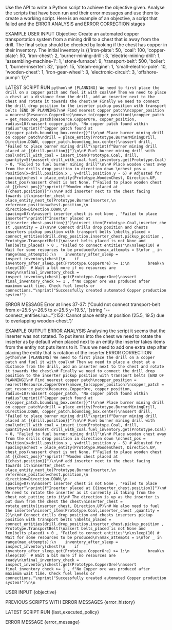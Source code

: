 Use the API to write a Python script to achieve the objective given. Analyse the scripts that have been run and their error messages and use them to create a working script. Here is an example of an objective, a script that failed and the ERROR ANALYSIS and ERROR CORRECTION stages

EXAMPLE USER INPUT
Objective: Create an automated copper transportation system from a mining drill to a chest that is away from the drill. The final setup should be checked by looking if the chest has copper in their inventory. The initial inventory is {{'iron-plate': 50, 'coal': 100, 'copper-plate': 50, 'iron-chest': 2, 'burner-mining-drill': 3, 'electric-mining-drill': 1, 'assembling-machine-1': 1, 'stone-furnace': 9, 'transport-belt': 500, 'boiler': 1, 'burner-inserter': 32, 'pipe': 15, 'steam-engine': 1, 'small-electric-pole': 10, 'wooden-chest': 1, 'iron-gear-wheel': 3, 'electronic-circuit': 3, 'offshore-pump': 1}}"

LATEST SCRIPT RUN
```python\n# [PLANNING] We need to first place the drill on a copper patch and fuel it with coal\n# Then we need to place a chest at a distance from the drill, add an inserter next to the chest and rotate it towards the chest\n# Finally we need to connect the drill drop position to the inserter pickup position with transport belts [END OF PLANNING]\n# Find nearest copper patch\ncopper_position = nearest(Resource.CopperOre)\nmove_to(copper_position)\ncopper_patch = get_resource_patch(Resource.CopperOre, copper_position, radius=10)\nassert copper_patch, "No copper patch found within radius"\nprint(f"Copper patch found at {{copper_patch.bounding_box.center}}")\n\n# Place burner mining drill on copper patch\ndrill = place_entity(Prototype.BurnerMiningDrill, Direction.DOWN, copper_patch.bounding_box.center)\nassert drill, "Failed to place burner mining drill"\nprint(f"Burner mining drill placed at {{drill.position}}")\n\n# Fuel burner mining drill with coal\ndrill_with_coal = insert_item(Prototype.Coal, drill, quantity=5)\nassert drill_with_coal.fuel_inventory.get(Prototype.Coal) > 0, "Failed to fuel burner mining drill"\n\n# Place wooden chest away from the drills drop position in direction down \nchest_pos = Position(x=drill.position.x , y=drill.position.y - 6) # Adjusted for spacing\nchest = place_entity(Prototype.WoodenChest, Direction.UP, chest_pos)\nassert chest is not None, f"Failed to place wooden chest at {{chest_pos}}"\nprint(f"Wooden chest placed at {{chest.position}}")\n\n# add inserter next to the chest facing towards it\ninserter_chest = place_entity_next_to(Prototype.BurnerInserter,\n                                       reference_position=chest.position,\n                                       direction=Direction.DOWN,\n                                       spacing=0)\n\nassert inserter_chest is not None , "Failed to place inserter"\nprint(f"Inserter placed at {{inserter_chest.position}}")\ninsert_item(Prototype.Coal,inserter_chest ,quantity = 2)\n\n# Connect drills drop position and chests inserters pickup position with transport belts \nbelts_placed = connect_entities(drill.drop_position,inserter_chest.pickup_position , Prototype.TransportBelt)\nassert belts_placed is not None and len(belts_placed) > 0 , "Failed to connect entities"\n\nsleep(10) # Wait for some resources to be produced\n\nmax_attempts = 5\nfor _ in range(max_attempts):\n    inventory_after_sleep = inspect_inventory(chest)\n    if inventory_after_sleep.get(Prototype.CopperOre) >= 1:\n        break\n    sleep(10)  # Wait a bit more if no resources are ready\n\nfinal_inventory_check = inspect_inventory(chest).get(Prototype.CopperOre)\nassert final_inventory_check >= 1 , f"No Copper ore was produced after maximum wait time. Check fuel levels or connections."\nprint("Successfully created automated Copper production system!")```

ERROR MESSAGE
Error at lines 37-37: (\'Could not connect transport-belt from x=25.5 y=26.5 to x=25.5 y=19.5.\', \'[string "-- connect_entities.lua..."]:152: Cannot place entity at position (25.5, 19.5) due to overlapping wooden-chest.\')'

EXAMPLE OUTPUT
ERROR ANALYSIS
Analysing the script it seems that the inserter was not rotated. To put items into the chest we need to rotate the inserter as by default when placed next to an entity the inserter takes items from the entity not puts items to it. Thus we need to add one extra step after placing the entity that is rotation of the inserter
ERROR CORRECTION
```python\n# [PLANNING] We need to first place the drill on a copper patch and fuel it with coal\n# Then we need to place a chest at a distance from the drill, add an inserter next to the chest and rotate it towards the chest\n# Finally we need to connect the drill drop position to the inserter pickup position with transport belts [END OF PLANNING]\n# Find nearest copper patch\ncopper_position = nearest(Resource.CopperOre)\nmove_to(copper_position)\ncopper_patch = get_resource_patch(Resource.CopperOre, copper_position, radius=10)\nassert copper_patch, "No copper patch found within radius"\nprint(f"Copper patch found at {{copper_patch.bounding_box.center}}")\n\n# Place burner mining drill on copper patch\ndrill = place_entity(Prototype.BurnerMiningDrill, Direction.DOWN, copper_patch.bounding_box.center)\nassert drill, "Failed to place burner mining drill"\nprint(f"Burner mining drill placed at {{drill.position}}")\n\n# Fuel burner mining drill with coal\ndrill_with_coal = insert_item(Prototype.Coal, drill, quantity=5)\nassert drill_with_coal.fuel_inventory.get(Prototype.Coal) > 0, "Failed to fuel burner mining drill"\n\n# Place wooden chest away from the drills drop position in direction down \nchest_pos = Position(x=drill.position.x , y=drill.position.y - 6) # Adjusted for spacing\nchest = place_entity(Prototype.WoodenChest, Direction.UP, chest_pos)\nassert chest is not None, f"Failed to place wooden chest at {{chest_pos}}"\nprint(f"Wooden chest placed at {{chest.position}}")\n\n# add inserter next to the chest facing towards it\ninserter_chest = place_entity_next_to(Prototype.BurnerInserter,\n                                       reference_position=chest.position,\n                                       direction=Direction.DOWN,\n                                       spacing=0)\n\nassert inserter_chest is not None , "Failed to place inserter"\nprint(f"Inserter placed at {{inserter_chest.position}}")\n# We need to rotate the inserter as it currently is taking from the chest not putting into it\n# The direction is up as the inserter is put down from the chest the chest\ninserter_chest = rotate_entity(inserter_chest, Direction.UP)\n# We also need to fuel the inserter\ninsert_item(Prototype.Coal,inserter_chest ,quantity = 2)\n\n# Connect drills drop position and chests inserters pickup position with transport belts \nbelts_placed = connect_entities(drill.drop_position,inserter_chest.pickup_position , Prototype.TransportBelt)\nassert belts_placed is not None and len(belts_placed) > 0 , "Failed to connect entities"\n\nsleep(10) # Wait for some resources to be produced\n\nmax_attempts = 5\nfor _ in range(max_attempts):\n    inventory_after_sleep = inspect_inventory(chest)\n    if inventory_after_sleep.get(Prototype.CopperOre) >= 1:\n        break\n    sleep(10)  # Wait a bit more if no resources are ready\n\nfinal_inventory_check = inspect_inventory(chest).get(Prototype.CopperOre)\nassert final_inventory_check >= 1 , f"No Copper ore was produced after maximum wait time. Check fuel levels or connections."\nprint("Successfully created automated Copper production system!")\n\n```

USER INPUT
{objective}

PREVIOUS SCRIPTS WITH ERROR MESSAGES
{error_history}

LATEST SCRIPT RUN
{last_executed_policy}

ERROR MESSAGE
{error_message}
